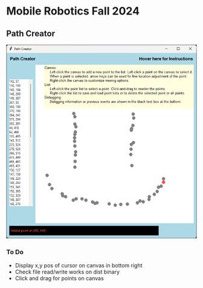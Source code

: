 # Mobile Robotics Fall 2024 

## Path Creator

![img](./imgs/image.png)

### To Do
- Display x,y pos of cursor on canvas in bottom right 
- Check file read/write works on dist binary 
- Click and drag for points on canvas 